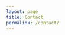 ```yaml
---
layout: page
title: Contact
permalink: /contact/
---
```


<!DOCTYPE html>
<html lang="en">

<head>
    <meta charset="utf-8">
    <meta name="viewport" content="width=device-width, initial-scale=1, shrink-to-fit=no">
    <meta http-equiv="x-ua-compatible" content="ie=edge">
    <title>Material Design Bootstrap</title>
    <!-- Font Awesome -->
    <link rel="stylesheet" href="https://maxcdn.bootstrapcdn.com/font-awesome/4.7.0/css/font-awesome.min.css">
    <!-- Bootstrap core CSS -->
    <link rel="stylesheet" href="css/bootstrap/bootstrap.css">
    <!-- Material Design Bootstrap -->
    <link rel="stylesheet" href="css/mdb.css">
    <!-- Your custom styles (optional) -->
    <style>

    </style>
</head>

<body>
    <div class="container">




        <!--Section: Contact v.2-->
        <section class="section">

            <!--Section heading-->
            <h2 class="section-heading h1 pt-4">Contact us</h2>
            <!--Section description-->
            <p class="section-description">Lorem ipsum dolor sit amet, consectetur adipisicing elit. Fugit, error amet numquam iure provident voluptate
                esse quasi, veritatis totam voluptas nostrum quisquam eum porro a pariatur accusamus veniam. Quia, minima?</p>

            <div class="row">

                <!--Grid column-->
                <div class="col-md-8 col-xl-9">
                    <form id ="contact-form" name="contact-form" action="mail.php" method="POST"  onsubmit="return validateForm()" >

                        <!--Grid row-->
                        <div class="row">

                            <!--Grid column-->
                            <div class="col-md-6">
                                <div class="md-form">
                                    <div class="md-form">
                                        <input type="text" id="name" name="name" class="form-control">
                                        <label for="name" class="">Your name</label>
                                    </div>
                                </div>
                            </div>
                            <!--Grid column-->

                            <!--Grid column-->
                            <div class="col-md-6">
                                <div class="md-form">
                                    <div class="md-form">
                                        <input type="text" id="email" name="email" class="form-control">
                                        <label for="email" class="">Your email</label>
                                    </div>
                                </div>
                            </div>
                            <!--Grid column-->

                        </div>
                        <!--Grid row-->

                        <!--Grid row-->
                        <div class="row">
                            <div class="col-md-12">
                                <div class="md-form">
                                    <input type="text" id="subject" name="subject" class="form-control">
                                    <label for="subject" class="">Subject</label>
                                </div>
                            </div>
                        </div>
                        <!--Grid row-->

                        <!--Grid row-->
                        <div class="row">

                            <!--Grid column-->
                            <div class="col-md-12">

                                <div class="md-form">
                                    <textarea type="text" id="message" name="message" class="md-textarea"></textarea>
                                    <label for="message">Your message</label>
                                </div>

                            </div>
                        </div>
                        <!--Grid row-->

                    </form>

                    <div class="center-on-small-only">
                        <a class="btn btn-primary" onclick="validateForm()">Send</a>
                    </div> <div class="status" id="status"></div>
                </div>
                <!--Grid column-->

                <!--Grid column-->
                <div class="col-md-4 col-xl-3">
                    <ul class="contact-icons">
                        <li><i class="fa fa-map-marker fa-2x"></i>
                            <p>San Francisco, CA 94126, USA</p>
                        </li>

                        <li><i class="fa fa-phone fa-2x"></i>
                            <p>+ 01 234 567 89</p>
                        </li>

                        <li><i class="fa fa-envelope fa-2x"></i>
                            <p>contact@mdbootstrap.com</p>
                        </li>
                    </ul>
                </div>
                <!--Grid column-->

            </div>

        </section>
        <!--Section: Contact v.2-->




    </div>

    <!-- SCRIPTS -->
    <!-- JQuery -->
    <script src="https://cdnjs.cloudflare.com/ajax/libs/jquery/3.2.1/jquery.min.js"></script>
    <!-- Bootstrap tooltips -->
    <script type="text/javascript" src="js/popper.min.js"></script>
    <!-- Bootstrap core JavaScript -->
    <script type="text/javascript" src="js/bootstrap.js"></script>
    <!-- MDB core JavaScript -->
    <script type="text/javascript" src="js/mdb.js"></script>
    <!--Custom scripts-->
    <script>

function validateForm() {
    // var x =  document.getElementById('name').value;
    // if (x == "") {
    //     document.getElementById('status').innerHTML = "Name cannot be empty";
    //     return false;
    // }
    // x =  document.getElementById('email').value;
    // if (x == "") {
    //     document.getElementById('status').innerHTML = "Email cannot be empty";
    //     return false;
    // } else {
    //     var re = /^(([^<>()\[\]\\.,;:\s@"]+(\.[^<>()\[\]\\.,;:\s@"]+)*)|(".+"))@((\[[0-9]{1,3}\.[0-9]{1,3}\.[0-9]{1,3}\.[0-9]{1,3}])|(([a-zA-Z\-0-9]+\.)+[a-zA-Z]{2,}))$/;
    //     if(!re.test(x)){
    //         document.getElementById('status').innerHTML = "Email format invalid";
    //         return false;
    //     }
    // }
    // x =  document.getElementById('subject').value;
    // if (x == "") {
    //     document.getElementById('status').innerHTML = "Subject cannot be empty";
    //     return false;
    // }
    // x =  document.getElementById('message').value;
    // if (x == "") {
    //     document.getElementById('status').innerHTML = "Message cannot be empty";
    //     return false;
    // }
 //get input field values data to be sent to server
    document.getElementById('status').innerHTML = "Sending...";
    formData = {
        'name'     : $('input[name=name]').val(),
        'email'    : $('input[name=email]').val(),
        'subject'  : $('input[name=subject]').val(),
        'message'  : $('textarea[name=message]').val()
    };


   $.ajax({
    url : "mail.php",
    type: "POST",
    data : formData,
    success: function(data, textStatus, jqXHR)
    {

        $('#status').text(data.message);
        if (data.code) //If mail was sent successfully, reset the form.
        $('#contact-form').closest('form').find("input[type=text], textarea").val("");
    },
    error: function (jqXHR, textStatus, errorThrown)
    {
        $('#status').text(jqXHR);
    }
});



}
    </script>
</body>

</html>
